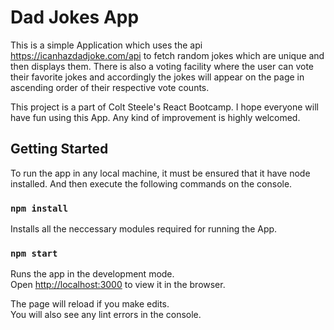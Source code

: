 # Dad Jokes App
This is a simple Application which uses the api https://icanhazdadjoke.com/api to fetch random jokes which are unique and then displays them. There is also a voting facility where the user can vote their favorite jokes and accordingly the jokes will appear on the page in ascending order of their respective vote counts.

This project is a part of Colt Steele's React Bootcamp. I hope everyone will have fun using this App. Any kind of improvement is highly welcomed.

## Getting Started

To run the app in any local machine, it must be ensured that it have node installed. And then execute the following commands on the console.

### `npm install`

Installs all the neccessary modules required for running the App.

### `npm start`

Runs the app in the development mode.\
Open [http://localhost:3000](http://localhost:3000) to view it in the browser.

The page will reload if you make edits.\
You will also see any lint errors in the console.